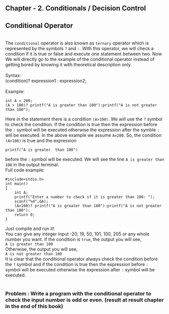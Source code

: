 ## Chapter - 2. Conditionals / Decision Control

## Conditional Operator

<br>The `conditional` operator is also known as `ternary` operator which is represented by the symbols `?` and `:`. With this operator, we will check a condition if it is true or false and execute one statement between two. Now We will directly go to the example of the conditional operator instead of getting bored by knowing it with theoretical description only.<br>
<br>Syntax:<br>
(condition)? expression1 : expression2;<br><br>
Example:<br>

```
int A = 200;
(A > 100)? printf("A is greater than 100"):printf("A is not greater than 100");
```

Here in the statement there is a condition `(A>100)`. We will use the `?` symbol to check the condition. If the condition is true then the expression before the `:` symbol will be executed otherwise the expression after the symble `:` will be executed. In the above example we assume `A=200`. So, the condition `(A>100)` is true and the expression

```
printf("A is greater  than 100")
```

before the `:` symbol will be executed. We will see the line
`A is greater than 100` in the output terminal.<br>
Full code example:

```
#include<stdio.h>
int main()
{
    int A;
    printf("Enter a number to check if it is greater than 100: ");
    scanf("%d",&A);
    (A>100)? printf("A is greater than 100"):printf("A is not greater than 100");
    return 0;
}
```

Just compile and run it!<br>
You can give any integer input -20, 19, 50, 101, 100, 205 or any whole number you want. If the condition is `true`, the output you will see,<br>
`A is greater than 100`
<br>Otherwise, the output you will see,<br>
`A is not greater than 100`<br>
It is clear that the conditional operator always check the condition before the `?` symbol and if the condition is true then the expression before `:` symbol will be executed otherwise the expression after `:` symbol will be executed.<br><br>

### Problem : Write a program with the conditional operator to check the input number is odd or even. (result at result chapter in the end of this book)
